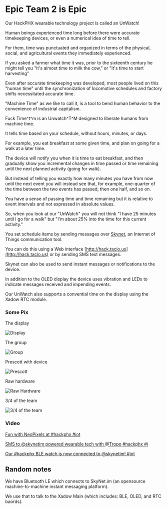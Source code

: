 #  Epic Team 2 is Epic 

Our HackPHX wearable technology project is called an UnWatch!

Human beings experienced time long before there were accurate timekeeping devices, or even a numerical idea of time to tell.

For them, time was punctuated and organized in terms of the physical, social, and agricultural events they immediately experienced.

If you asked a farmer what time it was, prior to the sixteenth century he might tell you "It's almost time to milk the cow," or "It's time to start harvesting"

Even after accurate timekeeping was developed, most people lived on this "human time" until the synchronization of locomotive schedules and factory shifts necessitated accurate time.

"Machine Time" as we like to call it, is a tool to bend human behavior to the convenience of industrial capitalism.

Fuck Time^t^m is an Unwatch^T^M designed to liberate humans from machine time.

It tells time based on your schedule, without hours, minutes, or days.

For example, you eat breakfast at some given time, and plan on going for a walk at a later time.

The device will notify you when it is time to eat breakfast, and then gradually show you incremental changes in time passed or time remaining until the next planned activity (going for walk).

But instead of telling you exactly how many minutes you have from now until the next event you will instead see that, for example, one-quarter of the time between the two events has passed, then one half, and  so on.


You have a sense of passing time and time remaining but it is relative to event intervals and not expressed in absolute values.

So, when you look at our "UnWatch" you will not think "I have 25 minutes until I go for a walk" but "I'm about 25% into the time for this current activity."

You set schedule items by sending messages over [Skynet](http://skynet.im), an Internet of Things communication tool.

You can do this using a Web interface [http://hack.tacio.us](http://hack.tacio.us) or by sending SMS text messages.

Skynet can also be used to send instant messages or notifications to the device.

In addition to the OLED display the device uses vibration and LEDs to indicate messages received and impending events.

Our UnWatch also supports a convential time on the display using the Xadow RTC module.


### Some Pix ###

The display 

![Display](https://pbs.twimg.com/media/BeThQSNCcAAEfyj.jpg)

The group

![Group](https://pbs.twimg.com/media/BeRZBDnCEAAENKN.jpg)

Prescott with device

![Prescott](https://pbs.twimg.com/media/BeRkzOVCMAA7q4p.jpg)

Raw hardware

![Raw Hardware](https://pbs.twimg.com/media/BeR6ZfvIUAAKs-_.jpg)

3/4 of the team

![3/4 of the team](https://pbs.twimg.com/media/BeO6KyPCAAAvHiV.jpg)



### Video ###


[Fun with NeoPixels at #hackphx #iot](https://vine.co/v/hl62qTdbnFh)


[SMS to @skynetim powered wearable tech with @Tropo #hackphx #i](http://www.youtube.com/watch?v=7b0JJWoUjaQ&feature=youtu.be)

[Our #hackphx BLE watch is now connected to @skynetim! #iot](http://www.youtube.com/watch?v=IBNoSB_bac4&list=UUBMdqdAbjJjE9LvMjVpiwUw&feature=c4-overview)

## Random notes

We have Bluetooth LE which connects to SkyNet.im (an opensource machine-to-machine instant messaging platform).

We use that to talk to the Xadow Main (which includes: BLE, OLED, and RTC baords).








